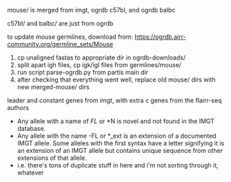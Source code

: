 
mouse/ is merged from imgt, ogrdb c57bl, and ogrdb balbc

c57bl/ and balbc/ are just from ogrdb

to update mouse germlines, download from: https://ogrdb.airr-community.org/germline_sets/Mouse
  1) cp unaligned fastas to appropriate dir in ogrdb-downloads/
  2) split apart igh files, cp igk/igl files from germlines/mouse/
  3) run script parse-ogrdb.py from partis main dir
  4) after checking that everything went well, replace old mouse/ dirs with new merged-mouse/ dirs

leader and constant genes from imgt, with extra c genes from the flairr-seq authors
  - Any allele with a name of <gene>_FL_<number> or <gene>*N<number> is novel and not found in the IMGT database.
  - Any allele with the name <gene>-FL or *<number>_ext<number> is an extension of a documented IMGT allele. Some alleles with the first syntax have a letter signifying it is an extension of an IMGT allele but contains unique sequence from other extensions of that allele. 
  - i.e. there's tons of duplicate stuff in here and i'm not sorting through it, whatever
